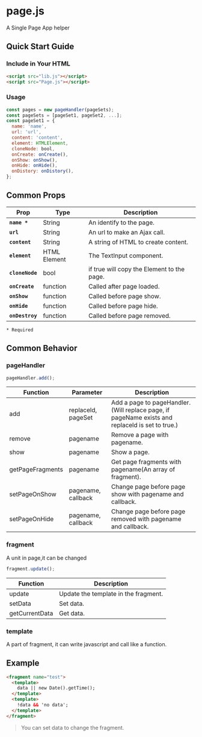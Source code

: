 # page.js
A Single Page App helper

## Quick Start Guide

### Include in Your HTML
``` HTML
<script src="lib.js"></script>
<script src="Page.js"></script>
```
### Usage
```javascript
const pages = new pageHandler(pageSets);
const pageSets = [pageSet1, pageSet2, ...];
const pageSet1 = {
  name: 'name',
  url: 'url',
  content: 'content',
  element: HTMLElement,
  cloneNode: bool,
  onCreate: onCreate(),
  onShow: onShow(),
  onHide: onHide(),
  onDistory: onDistory(),
};
```
## Common Props

| Prop | Type | Description |
|---|---|---|
|**`name *`**|String|An identify to the page.|
|**`url`**|String|An url to make an Ajax call.|
|**`content`**|String|A string of HTML to create content.|
|**`element`**|HTML Element|The TextInput component.|
|**`cloneNode`**|bool|if true will copy the Element to the page.|
|**`onCreate`**|function|Called after page loaded.|
|**`onShow`**|function|Called before page show.|
|**`onHide`**|function|Called before page hide.|
|**`onDestroy`**|function|Called before page removed.|

`* Required`

## Common Behavior

### pageHandler

``` javascript
pageHandler.add();
```

| Function | Parameter | Description |
|---|---|---|
|add|replaceld, pageSet|Add a page to pageHandler.(Will replace page, if pageName exists and replaceld is set to true.)|
|remove|pagename|Remove a page with pagename.|
|show|pagename|Show a page.|
|getPageFragments|pagename|Get page fragments with pagename(An array of fragment).|
|setPageOnShow|pagename, callback|Change page before page show with pagename and callback.|
|setPageOnHide|pagename, callback|Change page before page removed with pagename and callback.|

### fragment
A unit in page,it can be changed

```javascript
fragment.update();
```

| Function | Description |
|---|---|
|update|Update the template in the fragment.|
|setData|Set data.|
|getCurrentData|Get data.|

### template
A part of fragment, it can write javascript and call like a function.

## Example

``` HTML
<fragment name="test">
  <template>
    data || new Date().getTime();
  </template>
  <template>
    !data && 'no data';
  </template>
</fragment>
```
>You can set data to change the fragment.
